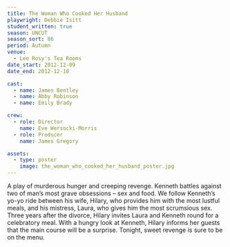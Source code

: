 ```yaml
---
title: The Woman Who Cooked Her Husband
playwright: Debbie Isitt
student_written: true
season: UNCUT
season_sort: 86
period: Autumn
venue:
  - Lee Rosy's Tea Rooms
date_start: 2012-12-09
date_end: 2012-12-10

cast:
  - name: James Bentley
  - name: Abby Robinson
  - name: Emily Brady

crew:
  - role: Director
    name: Eve Wersocki-Morris
  - role: Producer
    name: James Gregory

assets:
  - type: poster
    image: the_woman_who_cooked_her_husband_poster.jpg
---
```


A play of murderous hunger and creeping revenge. Kenneth battles against two of man’s most grave obsessions – sex and food. We follow Kenneth’s yo-yo ride between his wife, Hilary, who provides him with the most lustful meals, and his mistress, Laura, who gives him the most scrumsious sex. Three years after the divorce, Hilary invites Laura and Kenneth round for a celebratory meal. With a hungry look at Kenneth, Hilary informs her guests that the main course will be a surprise. Tonight, sweet revenge is sure to be on the menu.

